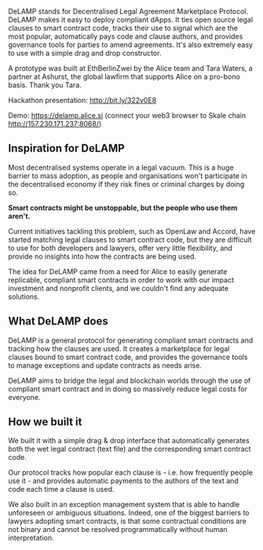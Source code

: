 DeLAMP stands for Decentralised Legal Agreement Marketplace Protocol. DeLAMP makes it easy to deploy compliant dApps. It ties open source legal clauses to smart contract code, tracks their use to signal which are the most popular, automatically pays code and clause authors, and provides governance tools for parties to amend agreements. It's also extremely easy to use with a simple drag and drop constructor.

A prototype was built at EthBerlinZwei by the Alice team and Tara Waters, a partner at Ashurst, the global lawfirm that supports Alice on a pro-bono basis. Thank you Tara.

Hackathon presentation: http://bit.ly/322v0E8

Demo: https://delamp.alice.si (connect your web3 browser to Skale chain http://157.230.171.237:8068/)


## Inspiration for DeLAMP

Most decentralised systems operate in a legal vacuum. This is a huge barrier to mass adoption, as people and organisations won't participate in the decentralised economy if they risk fines or criminal charges by doing so.

**Smart contracts might be unstoppable, but the people who use them aren't.**

Current initiatives tackling this problem, such as OpenLaw and Accord, have started matching legal clauses to smart contract code, but they are difficult to use for both developers and lawyers, offer very little flexibility, and provide no insights into how the contracts are being used.

The idea for DeLAMP came from a need for Alice to easily generate replicable, compliant smart contracts in order to work with our impact investment and nonprofit clients, and we couldn't find any adequate solutions.

## What DeLAMP does

DeLAMP is a general protocol for generating compliant smart contracts and tracking how the clauses are used. It creates a marketplace for legal clauses bound to smart contract code, and provides the governance tools to manage exceptions and update contracts as needs arise.

DeLAMP aims to bridge the legal and blockchain worlds through the use of compliant smart contract and in doing so massively reduce legal costs for everyone.

## How we built it

We built it with a simple drag & drop interface that automatically generates both the wet legal contract (text file) and the corresponding smart contract code. 

Our protocol tracks how popular each clause is - i.e. how frequently people use it - and provides automatic payments to the authors of the text and code each time a clause is used.

We also built in an exception management system that is able to handle unforeseen or ambiguous situations. Indeed, one of the biggest barriers to lawyers adopting smart contracts, is that some contractual conditions are not binary and cannot be resolved programmatically without human interpretation.
